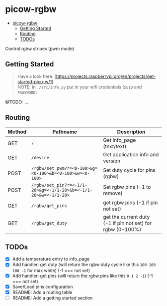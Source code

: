 # picow-rgbw

<!--toc:start-->

- [picow-rgbw](#picow-rgbw)
  - [Getting Started](#getting-started)
  - [Routing](#routing)
  - [TODOs](#todos)
  <!--toc:end-->

Control rgbw stripes (pwm mode)

## Getting Started

> Have a look here: [https://projects.raspberrypi.org/en/projects/get-started-pico-w/1]  
> NOTE: in `./src/info.py` put in your wifi credentials (`SSID` and `PASSWORD`)

@TODO: ...

## Routing

| Method | Pathname                                                        | Description                                                |
| ------ | --------------------------------------------------------------- | ---------------------------------------------------------- |
| GET    | `/`                                                             | Get info_page (text/text)                                  |
| GET    | `/device`                                                       | Get application info and version                           |
| POST   | `/rgbw/set_pwm?r=<0-100>&g=<0-100>&b=<0-100>&w=<0-100>`         | Set duty cycle for pins (rgbw)                             |
| POST   | `/rgbw/set_pin?r=<-1/1-28>&g=<-1/1-28>&b=<-1/1-28>&w=<-1/1-28>` | Set rgbw pins (-1 to remove)                               |
| GET    | `/rgbw/get_pins`                                                | get rgbw pins (-1 if pin not set)                          |
| GET    | `/rgbw/get_duty`                                                | get the current duty (-1 if pin not set) for rgbw (0-100%) |

## TODOs

- [x] Add a temperature entry to info_page
- [x] Add handler: get duty (will return the rgbw duty cycle like this `100 100 100 -1` for max white) (-1 === not set)
- [x] Add handler: get pins (will return the rgbw pins like this `0 1 2 -1`) (-1 === not set)
- [x] Save/Load pins configuration
- [x] README: Add a routing table
- [ ] README: Add a getting started section
